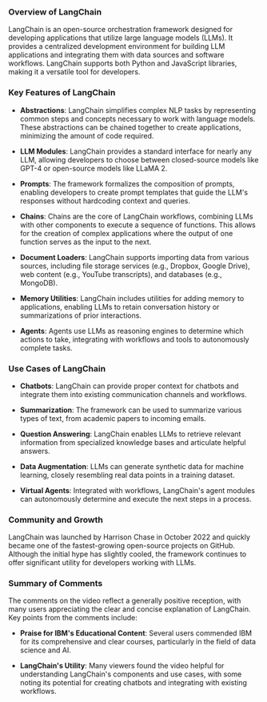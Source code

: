### Overview of LangChain

LangChain is an open-source orchestration framework designed for developing applications that utilize large language models (LLMs). It provides a centralized development environment for building LLM applications and integrating them with data sources and software workflows. LangChain supports both Python and JavaScript libraries, making it a versatile tool for developers.


### Key Features of LangChain

- **Abstractions**: LangChain simplifies complex NLP tasks by representing common steps and concepts necessary to work with language models. These abstractions can be chained together to create applications, minimizing the amount of code required.
  
- **LLM Modules**: LangChain provides a standard interface for nearly any LLM, allowing developers to choose between closed-source models like GPT-4 or open-source models like LLaMA 2.

- **Prompts**: The framework formalizes the composition of prompts, enabling developers to create prompt templates that guide the LLM's responses without hardcoding context and queries.

- **Chains**: Chains are the core of LangChain workflows, combining LLMs with other components to execute a sequence of functions. This allows for the creation of complex applications where the output of one function serves as the input to the next.

- **Document Loaders**: LangChain supports importing data from various sources, including file storage services (e.g., Dropbox, Google Drive), web content (e.g., YouTube transcripts), and databases (e.g., MongoDB).

- **Memory Utilities**: LangChain includes utilities for adding memory to applications, enabling LLMs to retain conversation history or summarizations of prior interactions.

- **Agents**: Agents use LLMs as reasoning engines to determine which actions to take, integrating with workflows and tools to autonomously complete tasks.

### Use Cases of LangChain

- **Chatbots**: LangChain can provide proper context for chatbots and integrate them into existing communication channels and workflows.
  
- **Summarization**: The framework can be used to summarize various types of text, from academic papers to incoming emails.

- **Question Answering**: LangChain enables LLMs to retrieve relevant information from specialized knowledge bases and articulate helpful answers.

- **Data Augmentation**: LLMs can generate synthetic data for machine learning, closely resembling real data points in a training dataset.

- **Virtual Agents**: Integrated with workflows, LangChain's agent modules can autonomously determine and execute the next steps in a process.

### Community and Growth

LangChain was launched by Harrison Chase in October 2022 and quickly became one of the fastest-growing open-source projects on GitHub. Although the initial hype has slightly cooled, the framework continues to offer significant utility for developers working with LLMs.

### Summary of Comments

The comments on the video reflect a generally positive reception, with many users appreciating the clear and concise explanation of LangChain. Key points from the comments include:

- **Praise for IBM's Educational Content**: Several users commended IBM for its comprehensive and clear courses, particularly in the field of data science and AI.
  
- **LangChain's Utility**: Many viewers found the video helpful for understanding LangChain's components and use cases, with some noting its potential for creating chatbots and integrating with existing workflows.


